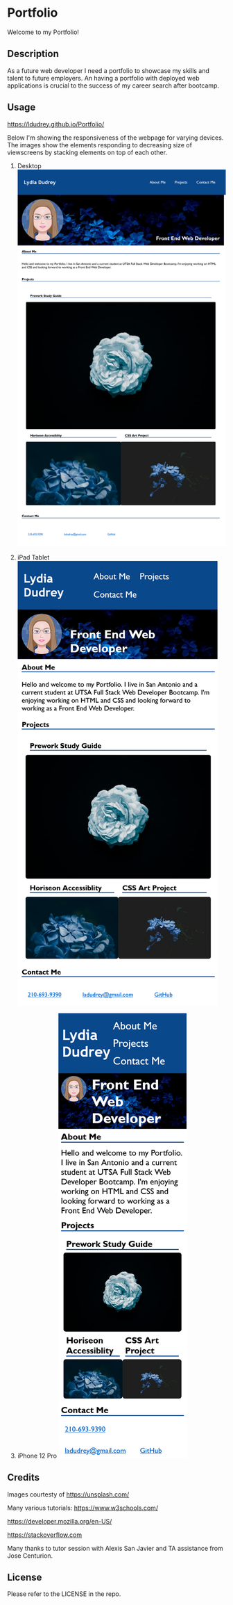 # Portfolio
Welcome to my Portfolio! 

## Description
As a future web developer I need a portfolio to showcase my skills and talent to future employers. An having a portfolio with deployed web applications is crucial to the success of my career search after bootcamp.

## Usage

https://ldudrey.github.io/Portfolio/

Below I'm showing the responsiveness of the webpage for varying devices. The images show the elements responding to decreasing size of viewscreens by stacking elements on top of each other. 

1. Desktop
![The Portfolio webpage includes a navigation bar, avatar, a header image, and cards with text and contact information at bottom of the page.](./assets/images/Screenshot%20Desktop%20Lydia%20Dudrey's%20Portfolio.png)


2. iPad Tablet
![The Portfolio webpage includes a navigation bar, avatar, a header image, and cards with text and contact information at bottom of the page.](./assets/images/Screenshot%20iPad%20Lydia%20Dudrey's%20Portfolio.png)

&nbsp;
3. iPhone 12 Pro
![The Portfolio webpage includes a navigation bar, avatar, a header image, and cards with text and contact information at bottom of the page.](./assets/images/Screenshot%20iPhone%2012%20Pro%20Lydia%20Dudrey's%20Portfolio.png)


## Credits
Images courtesty of https://unsplash.com/

Many various tutorials:
https://www.w3schools.com/

https://developer.mozilla.org/en-US/

https://stackoverflow.com

Many thanks to tutor session with Alexis San Javier and TA assistance from Jose Centurion.

## License
Please refer to the LICENSE in the repo.
